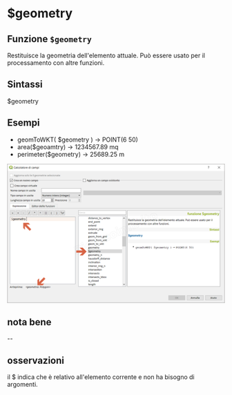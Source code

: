 # $geometry

## Funzione `$geometry`

Restituisce la geometria dell'elemento attuale. Può essere usato per il processamento con altre funzioni.

## Sintassi

$geometry

## Esempi

* geomToWKT\( $geometry \) → POINT\(6 50\)
* area\($geoamtry\) → 1234567.89 mq
* perimeter\($geometry\) → 25689.25 m

![](../../../.gitbook/assets/usdgeometry1%20%281%29.png)

## nota bene

--

## osservazioni

il $ indica che è relativo all'elemento corrente e non ha bisogno di argomenti.

